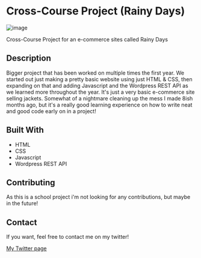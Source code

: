 # Cross-Course Project (Rainy Days)

![image](https://i.gyazo.com/b830b1c32076ac689da892d419f932f9.jpg)

Cross-Course Project for an e-commerce sites called Rainy Days

## Description

Bigger project that has been worked on multiple times the first year. We started out just making a pretty basic website using just HTML & CSS, then expanding on that and adding Javascript and the Wordpress REST API as we learned more throughout the year. It's just a very basic e-commerce site selling jackets. Somewhat of a nightmare cleaning up the mess I made 8ish months ago, but it's a really good learning experience on how to write neat and good code early on in a project!

## Built With

- HTML
- CSS
- Javascript
- Wordpress REST API


## Contributing

As this is a school project i'm not looking for any contributions, but maybe in the future!

## Contact

If you want, feel free to contact me on my twitter!

[My Twitter page](https://twitter.com/MariusC88)
